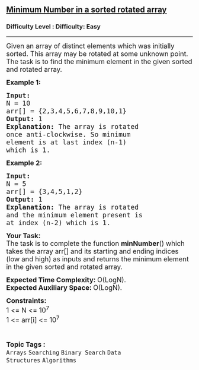 <h2><a href="https://www.geeksforgeeks.org/problems/minimum-number-in-a-sorted-rotated-array-1587115620/1?page=1&category=Binary%20Search&sortBy=submissions">Minimum Number in a sorted rotated array</a></h2><h3>Difficulty Level : Difficulty: Easy</h3><hr><div class="problems_problem_content__Xm_eO" style="user-select: auto;"><p style="user-select: auto;"><span style="font-size: 18px; user-select: auto;">Given an array of distinct elements which was initially sorted.&nbsp;This array may be rotated at some unknown point. The task is to find the minimum element in the given sorted and rotated array.&nbsp;</span></p>

<p style="user-select: auto;"><span style="font-size: 18px; user-select: auto;"><strong style="user-select: auto;">Example 1:</strong></span></p>

<pre style="user-select: auto;"><span style="font-size: 18px; user-select: auto;"><strong style="user-select: auto;">Input:
</strong>N = 10
arr[] = {2,3,4,5,6,7,8,9,10,1}
<strong style="user-select: auto;">Output: </strong>1<strong style="user-select: auto;">
Explanation: </strong>The array is rotated 
once anti-clockwise. So minimum 
element is at last index (n-1) 
which is 1.</span></pre>

<p style="user-select: auto;"><span style="font-size: 18px; user-select: auto;"><strong style="user-select: auto;">Example 2:</strong></span></p>

<pre style="user-select: auto;"><span style="font-size: 18px; user-select: auto;"><strong style="user-select: auto;">Input:
</strong>N = 5
arr[] = {3,4,5,1,2}
<strong style="user-select: auto;">Output: </strong>1<strong style="user-select: auto;">
Explanation: </strong>The array is rotated 
and the minimum element present is
at index (n-2) which is 1.</span>
</pre>

<p style="user-select: auto;"><span style="font-size: 18px; user-select: auto;"><strong style="user-select: auto;">Your Task:</strong><br style="user-select: auto;">
The task is to complete the function <strong style="user-select: auto;">minNumber</strong>() which takes the array arr[] and its starting and ending indices (low and high) as inputs and returns the minimum element in the given sorted and rotated array.</span></p>

<p style="user-select: auto;"><span style="font-size: 18px; user-select: auto;"><strong style="user-select: auto;">Expected Time Complexity:&nbsp;</strong>O(LogN).<br style="user-select: auto;">
<strong style="user-select: auto;">Expected Auxiliary Space:&nbsp;</strong>O(LogN).</span></p>

<p style="user-select: auto;"><span style="font-size: 18px; user-select: auto;"><strong style="user-select: auto;">Constraints:</strong><br style="user-select: auto;">
1 &lt;= N &lt;= 10<sup style="user-select: auto;">7</sup><br style="user-select: auto;">
1 &lt;= arr[i] &lt;= 10<sup style="user-select: auto;">7</sup></span></p>
</div><br><p><span style=font-size:18px><strong>Topic Tags : </strong><br><code>Arrays</code>&nbsp;<code>Searching</code>&nbsp;<code>Binary Search</code>&nbsp;<code>Data Structures</code>&nbsp;<code>Algorithms</code>&nbsp;